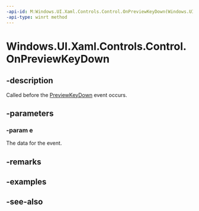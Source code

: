 ```yaml
---
-api-id: M:Windows.UI.Xaml.Controls.Control.OnPreviewKeyDown(Windows.UI.Xaml.Input.KeyRoutedEventArgs)
-api-type: winrt method
---
```


<!-- Method syntax.
virtual protected void Control.OnPreviewKeyDown(KeyRoutedEventArgs e)
-->

# Windows.UI.Xaml.Controls.Control.OnPreviewKeyDown

## -description

Called before the [PreviewKeyDown](../windows.ui.xaml/uielement_previewkeydown.md) event occurs.



## -parameters
### -param e

The data for the event.

## -remarks

## -examples

## -see-also



